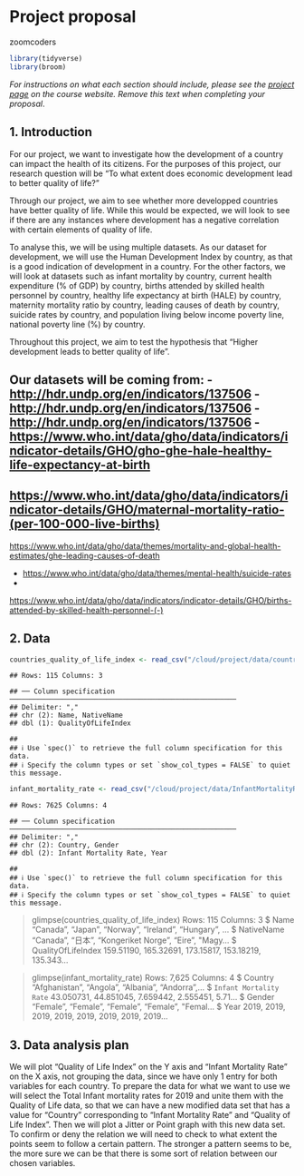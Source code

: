 Project proposal
================
zoomcoders

``` r
library(tidyverse)
library(broom)
```

*For instructions on what each section should include, please see the
[project page](https://idsed.digital/assessments/project/#proposal) on
the course website. Remove this text when completing your proposal*.

## 1. Introduction

For our project, we want to investigate how the development of a country
can impact the health of its citizens. For the purposes of this project,
our research question will be “To what extent does economic development
lead to better quality of life?”

Through our project, we aim to see whether more developped countries
have better quality of life. While this would be expected, we will look
to see if there are any instances where development has a negative
correlation with certain elements of quality of life.

To analyse this, we will be using multiple datasets. As our dataset for
development, we will use the Human Development Index by country, as that
is a good indication of development in a country. For the other factors,
we will look at datasets such as infant mortality by country, current
health expenditure (% of GDP) by country, births attended by skilled
health personnel by country, healthy life expectancy at birth (HALE) by
country, maternity mortality ratio by country, leading causes of death
by country, suicide rates by country, and population living below income
poverty line, national poverty line (%) by country.

Throughout this project, we aim to test the hypothesis that “Higher
development leads to better quality of life”.

Our datasets will be coming from: -
<http://hdr.undp.org/en/indicators/137506> -
<http://hdr.undp.org/en/indicators/137506> -
<http://hdr.undp.org/en/indicators/137506> -
<https://www.who.int/data/gho/data/indicators/indicator-details/GHO/gho-ghe-hale-healthy-life-expectancy-at-birth>
-
<https://www.who.int/data/gho/data/indicators/indicator-details/GHO/maternal-mortality-ratio-(per-100-000-live-births)>
-
<https://www.who.int/data/gho/data/themes/mortality-and-global-health-estimates/ghe-leading-causes-of-death>
- <https://www.who.int/data/gho/data/themes/mental-health/suicide-rates>
-
<https://www.who.int/data/gho/data/indicators/indicator-details/GHO/births-attended-by-skilled-health-personnel-(-)>

## 2. Data

``` r
countries_quality_of_life_index <- read_csv("/cloud/project/data/countries_quality_of_life_index.18-10-2021.csv") 
```

    ## Rows: 115 Columns: 3

    ## ── Column specification ────────────────────────────────────────────────────────
    ## Delimiter: ","
    ## chr (2): Name, NativeName
    ## dbl (1): QualityOfLifeIndex

    ## 
    ## ℹ Use `spec()` to retrieve the full column specification for this data.
    ## ℹ Specify the column types or set `show_col_types = FALSE` to quiet this message.

``` r
infant_mortality_rate <- read_csv("/cloud/project/data/InfantMortalityRate.csv")
```

    ## Rows: 7625 Columns: 4

    ## ── Column specification ────────────────────────────────────────────────────────
    ## Delimiter: ","
    ## chr (2): Country, Gender
    ## dbl (2): Infant Mortality Rate, Year

    ## 
    ## ℹ Use `spec()` to retrieve the full column specification for this data.
    ## ℹ Specify the column types or set `show_col_types = FALSE` to quiet this message.

> glimpse(countries\_quality\_of\_life\_index) Rows: 115 Columns: 3 $
> Name <chr> “Canada”, “Japan”, “Norway”, “Ireland”, “Hungary”, … $
> NativeName <chr> “Canada”, “日本”, “Kongeriket Norge”, “Eire”, "Magy…
> $ QualityOfLifeIndex <dbl> 159.51190, 165.32691, 173.15817, 153.18219,
> 135.343…

> glimpse(infant\_mortality\_rate) Rows: 7,625 Columns: 4 $ Country
> <chr> “Afghanistan”, “Angola”, “Albania”, “Andorra”,… $
> `Infant Mortality Rate` <dbl> 43.050731, 44.851045, 7.659442,
> 2.555451, 5.71… $ Gender <chr> “Female”, “Female”, “Female”, “Female”,
> "Femal… $ Year <dbl> 2019, 2019, 2019, 2019, 2019, 2019, 2019, 2019…

## 3. Data analysis plan

We will plot “Quality of Life Index” on the Y axis and “Infant Mortality
Rate” on the X axis, not grouping the data, since we have only 1 entry
for both variables for each country. To prepare the data for what we
want to use we will select the Total Infant mortality rates for 2019 and
unite them with the Quality of Life data, so that we can have a new
modified data set that has a value for “Country” corresponding to
“Infant Mortality Rate” and “Quality of Life Index”. Then we will plot a
Jitter or Point graph with this new data set. To confirm or deny the
relation we will need to check to what extent the points seem to follow
a certain pattern. The stronger a pattern seems to be, the more sure we
can be that there is some sort of relation between our chosen variables.
